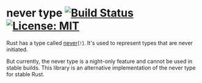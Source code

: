 # never type [![Build Status](https://travis-ci.com/CodeChain-io/rust-never-type.svg?branch=master)](https://travis-ci.com/CodeChain-io/rust-never-type) [![License: MIT](https://img.shields.io/badge/License-MIT-yellow.svg)](https://opensource.org/licenses/MIT)
Rust has a type called [never](https://doc.rust-lang.org/std/primitive.never.html)(`!`).
It's used to represent types that are never initiated.

But currently, the never type is a night-only feature and cannot be used in stable builds.
This library is an alternative implementation of the never type for stable Rust.
